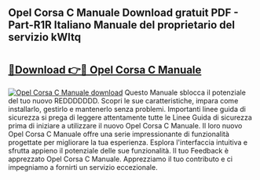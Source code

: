 ## Opel Corsa C Manuale Download gratuit PDF - Part-R1R Italiano Manuale del proprietario del servizio kWItq

# <h2><a href="http://dfaf6uj.blite.top/?on=Opel+Corsa+C+Manuale">🔗Download 👉🔴 Opel Corsa C Manuale</a></h2>

[![Opel Corsa C Manuale download](https://i.imgur.com/lujVjoI.png)](http://dfaf6uj.blite.top/?on=Opel+Corsa+C+Manuale)
Questo Manuale sblocca il potenziale del tuo nuovo REDDDDDDD. Scopri le sue caratteristiche, impara come installarlo, gestirlo e mantenerlo senza problemi. Importanti linee guida di sicurezza si prega di leggere attentamente tutte le Linee Guida di sicurezza prima di iniziare a utilizzare il nuovo Opel Corsa C Manuale. Il loro nuovo Opel Corsa C Manuale offre una serie impressionante di funzionalità progettate per migliorare la tua esperienza. Esplora l'interfaccia intuitiva e sfrutta appieno il potenziale delle sue funzionalità. Il tuo Feedback è apprezzato Opel Corsa C Manuale. Apprezziamo il tuo contributo e ci impegniamo a fornirti un servizio eccezionale.

